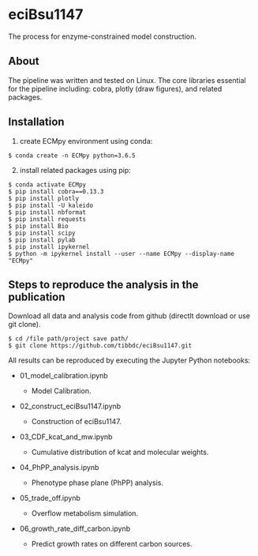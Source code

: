 # eciBsu1147
The process for enzyme-constrained model construction.

## About

The pipeline was written and tested on Linux. The core libraries essential for the pipeline including: cobra, plotly (draw figures), and related packages. 

## Installation

1. create ECMpy environment using conda:

```shell
$ conda create -n ECMpy python=3.6.5
```

2. install related packages using pip:

```shell 
$ conda activate ECMpy
$ pip install cobra==0.13.3
$ pip install plotly
$ pip install -U kaleido
$ pip install nbformat
$ pip install requests
$ pip install Bio
$ pip install scipy
$ pip install pylab
$ pip install ipykernel
$ python -m ipykernel install --user --name ECMpy --display-name "ECMpy"
```

## Steps to reproduce the analysis in the publication

Download all data and analysis code from github (directlt download or use git clone). 

 ```shell
$ cd /file path/project save path/
$ git clone https://github.com/tibbdc/eciBsu1147.git
 ```

 All results can be reproduced by executing the Jupyter Python notebooks:

+ 01_model_calibration.ipynb
  + Model Calibration.

+ 02_construct_eciBsu1147.ipynb
  + Construction of eciBsu1147.
  
+ 03_CDF_kcat_and_mw.ipynb
  + Cumulative distribution of kcat and molecular weights.
  
+ 04_PhPP_analysis.ipynb
  + Phenotype phase plane (PhPP) analysis.
  
+ 05_trade_off.ipynb
  + Overflow metabolism simulation.
  
+ 06_growth_rate_diff_carbon.ipynb
  + Predict growth rates on different carbon sources.
  
